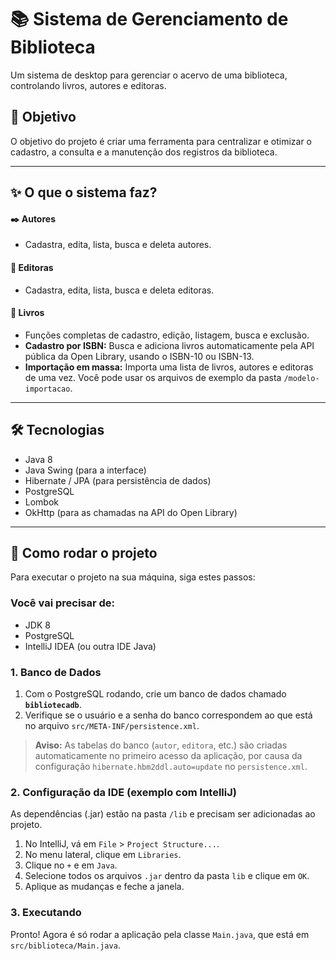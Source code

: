 # 📚 Sistema de Gerenciamento de Biblioteca

Um sistema de desktop para gerenciar o acervo de uma biblioteca, controlando livros, autores e editoras.

## 🎯 Objetivo

O objetivo do projeto é criar uma ferramenta para centralizar e otimizar o cadastro, a consulta e a manutenção dos registros da biblioteca.

---

## ✨ O que o sistema faz?

#### ✒️ Autores
- Cadastra, edita, lista, busca e deleta autores.

#### 🏢 Editoras
- Cadastra, edita, lista, busca e deleta editoras.

#### 📖 Livros
- Funções completas de cadastro, edição, listagem, busca e exclusão.
- **Cadastro por ISBN:** Busca e adiciona livros automaticamente pela API pública da Open Library, usando o ISBN-10 ou ISBN-13.
- **Importação em massa:** Importa uma lista de livros, autores e editoras de uma vez. Você pode usar os arquivos de exemplo da pasta `/modelo-importacao`.

---

## 🛠️ Tecnologias

* Java 8
* Java Swing (para a interface)
* Hibernate / JPA (para persistência de dados)
* PostgreSQL
* Lombok
* OkHttp (para as chamadas na API do Open Library)

---

## 🚀 Como rodar o projeto

Para executar o projeto na sua máquina, siga estes passos:

### Você vai precisar de:
- JDK 8
- PostgreSQL
- IntelliJ IDEA (ou outra IDE Java)

### 1. Banco de Dados

1.  Com o PostgreSQL rodando, crie um banco de dados chamado **`bibliotecadb`**.
2.  Verifique se o usuário e a senha do banco correspondem ao que está no arquivo `src/META-INF/persistence.xml`.

> **Aviso:** As tabelas do banco (`autor`, `editora`, etc.) são criadas automaticamente no primeiro acesso da aplicação, por causa da configuração `hibernate.hbm2ddl.auto=update` no `persistence.xml`.

### 2. Configuração da IDE (exemplo com IntelliJ)

As dependências (.jar) estão na pasta `/lib` e precisam ser adicionadas ao projeto.

1.  No IntelliJ, vá em `File` > `Project Structure...`.
2.  No menu lateral, clique em `Libraries`.
3.  Clique no `+` e em `Java`.
4.  Selecione todos os arquivos `.jar` dentro da pasta `lib` e clique em `OK`.
5.  Aplique as mudanças e feche a janela.

### 3. Executando

Pronto! Agora é só rodar a aplicação pela classe `Main.java`, que está em `src/biblioteca/Main.java`.